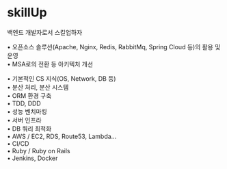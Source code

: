 # skillUp
백엔드 개발자로서 스킬업하자


• 오픈소스 솔루션(Apache, Nginx, Redis, RabbitMq, Spring Cloud 등)의 활용 및 운영 <br />
• MSA로의 전환 등 아키텍처 개선 <br />

• 기본적인 CS 지식(OS, Network, DB 등) <br />
• 분산 처리, 분산 시스템 <br />
• ORM 환경 구축 <br />
• TDD, DDD <br />
• 성능 벤치마킹 <br />
• 서버 인프라 <br />
• DB 쿼리 최적화 <br />
• AWS / EC2, RDS, Route53, Lambda... <br />
• CI/CD <br />
• Ruby / Ruby on Rails <br />
• Jenkins, Docker
